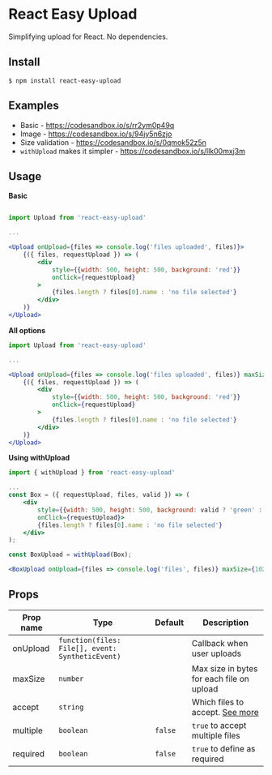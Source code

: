 # React Easy Upload

Simplifying upload for React. No dependencies.

## Install

```
$ npm install react-easy-upload
```

## Examples

* Basic - https://codesandbox.io/s/rr2ym0p49q
* Image - https://codesandbox.io/s/94jy5n6zjo
* Size validation - https://codesandbox.io/s/0qmok52z5n
* `withUpload` makes it simpler - https://codesandbox.io/s/llk00mxj3m

## Usage

**Basic**

```jsx

import Upload from 'react-easy-upload'

...

<Upload onUpload={files => console.log('files uploaded', files)}>
    {({ files, requestUpload }) => (
        <div 
            style={{width: 500, height: 500, background: 'red'}} 
            onClick={requestUpload}
        >
            {files.length ? files[0].name : 'no file selected'}
        </div>
    )}
</Upload>
```

**All options**

```jsx
import Upload from 'react-easy-upload'

...

<Upload onUpload={files => console.log('files uploaded', files)} maxSize={1024*1024} multiple required accept="image/*">
    {({ files, requestUpload }) => (
        <div 
            style={{width: 500, height: 500, background: 'red'}} 
            onClick={requestUpload}
        >
            {files.length ? files[0].name : 'no file selected'}
        </div>
    )}
</Upload>
```

**Using withUpload**
```jsx
import { withUpload } from 'react-easy-upload'

...
const Box = ({ requestUpload, files, valid }) => (
    <div 
        style={{width: 500, height: 500, background: valid ? 'green' : 'red'}} 
        onClick={requestUpload}>
        {files.length ? files[0].name : 'no file selected'}
    </div>
);

const BoxUpload = withUpload(Box);

<BoxUpload onUpload={files => console.log('files', files)} maxSize={1024*1024}/>
```

## Props

|Prop name  |Type                                            |Default    |Description
|-----------|------------------------------------------------|-----------|---------------------------------------
|onUpload   |`function(files: File[], event: SyntheticEvent)`|           | Callback when user uploads
|maxSize    |`number`                                        |           | Max size in bytes for each file on upload
|accept     |`string`                                        |           | Which files to accept. [See more](https://developer.mozilla.org/en-US/docs/Web/HTML/Element/input/file#Limiting_accepted_file_types)
|multiple   |`boolean`                                       |   `false`   | `true` to accept multiple files
|required   |`boolean`                                       |   `false`   | `true` to define as required 
